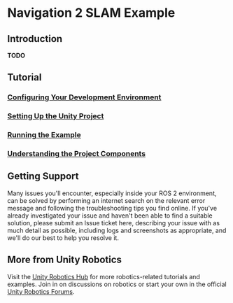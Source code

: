 # Navigation 2 SLAM Example
## Introduction
**TODO**
## Tutorial
### [Configuring Your Development Environment](tutorial/dev_env_setup.md)
### [Setting Up the Unity Project](tutorial/unity_project.md)
### [Running the Example](tutorial/run_example.md)
### [Understanding the Project Components](tutorial/explanation.md)

## Getting  Support
Many issues you'll encounter, especially inside your ROS 2 environment, can be solved by performing an internet search on the relevant error message and following the troubleshooting tips you find online.  If you've already investigated your issue and haven't been able to find a suitable solution, please submit an Issue ticket here, describing your issue with as much detail as possible, including logs and screenshots as appropriate, and we'll do our best to help you resolve it.

## More from Unity Robotics
Visit the [Unity Robotics Hub](https://github.com/Unity-Technologies/Unity-Robotics-Hub) for more robotics-related tutorials and examples. Join in on discussions on robotics or start your own in the official [Unity Robotics Forums](https://forum.unity.com/forums/robotics.623/). 
